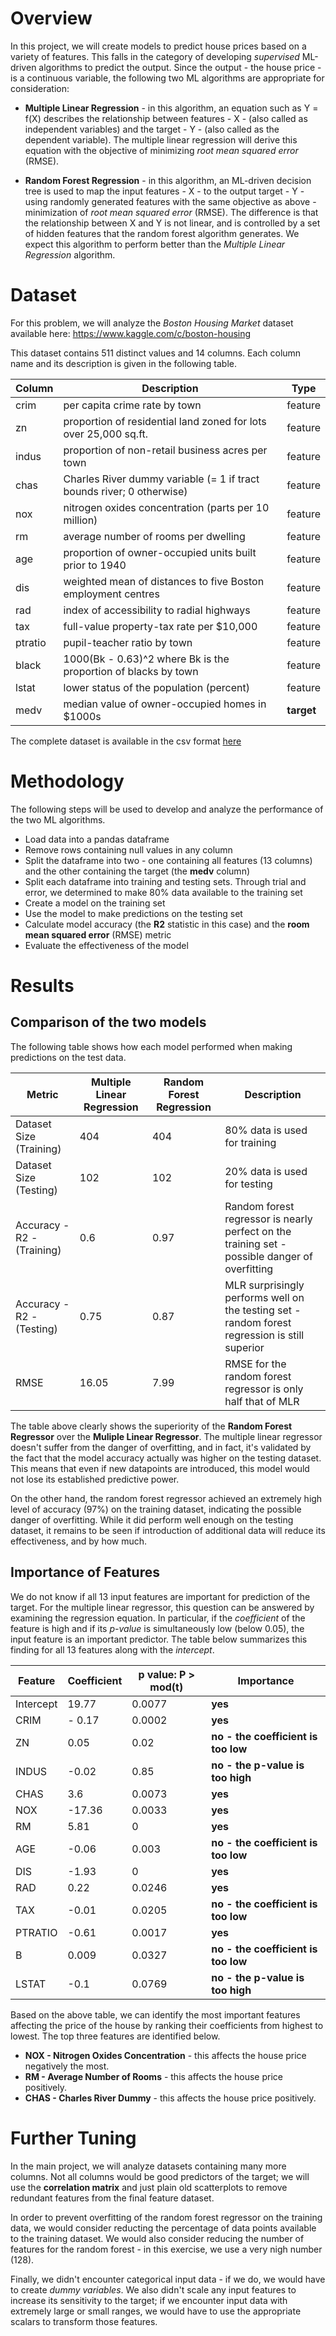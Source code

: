 # Overview

In this project, we will create models to predict house prices based on a variety of features. This falls in the category of developing *supervised* ML-driven algorithms to predict the output. Since the output - the house price - is a continuous variable, the following two ML algorithms are appropriate for consideration:

* **Multiple Linear Regression** - in this algorithm, an equation such as Y = f(X) describes the relationship between features - X - (also called as independent variables) and the target - Y - (also called as the dependent variable). The multiple linear regression will derive this equation with the objective of minimizing *root mean squared error* (RMSE).

* **Random Forest Regression** - in this algorithm, an ML-driven decision tree is used to map the input features - X - to the output target - Y - using randomly generated features with the same objective as above - minimization of *root mean squared error* (RMSE). The difference is that the relationship between X and Y is not linear, and is controlled by a set of hidden features that the random forest algorithm generates. We expect this algorithm to perform better than the *Multiple Linear Regression* algorithm.

# Dataset

For this problem, we will analyze the *Boston Housing Market* dataset available here: https://www.kaggle.com/c/boston-housing

This dataset contains 511 distinct values and 14 columns. Each column name and its description is given in the following table.

| Column | Description | Type | 
| ------ | ----------- | ---- | 
| crim | per capita crime rate by town | feature |
| zn | proportion of residential land zoned for lots over 25,000 sq.ft. | feature |
| indus | proportion of non-retail business acres per town | feature |
| chas | Charles River dummy variable (= 1 if tract bounds river; 0 otherwise) | feature |
| nox | nitrogen oxides concentration (parts per 10 million) | feature |
| rm | average number of rooms per dwelling | feature |
| age | proportion of owner-occupied units built prior to 1940 | feature |
| dis | weighted mean of distances to five Boston employment centres | feature |
| rad | index of accessibility to radial highways | feature |
| tax | full-value property-tax rate per \$10,000 | feature |
| ptratio | pupil-teacher ratio by town | feature |
| black | 1000(Bk - 0.63)^2 where Bk is the proportion of blacks by town | feature |
| lstat | lower status of the population (percent) | feature |
| medv | median value of owner-occupied homes in \$1000s | **target** |

The complete dataset is available in the csv format [here](boston_housing.csv)

# Methodology

The following steps will be used to develop and analyze the performance of the two ML algorithms.

* Load data into a pandas dataframe
* Remove rows containing null values in any column
* Split the dataframe into two - one containing all features (13 columns) and the other containing the target (the **medv** column)
* Split each dataframe into training and testing sets. Through trial and error, we determined to make 80% data available to the training set
* Create a model on the training set
* Use the model to make predictions on the testing set
* Calculate model accuracy (the **R2** statistic in this case) and the **room mean squared error** (RMSE) metric
* Evaluate the effectiveness of the model

# Results

## Comparison of the two models

The following table shows how each model performed when making predictions on the test data.

| Metric | Multiple Linear Regression | Random Forest Regression | Description | 
| ------ | -------------------------- | ------------------------ | ----------- |
| Dataset Size (Training) | 404 | 404 | 80% data is used for training |
| Dataset Size (Testing) | 102 | 102 | 20% data is used for testing |
| Accuracy - R2 - (Training) | 0.6 | 0.97 | Random forest regressor is nearly perfect on the training set - possible danger of overfitting |
| Accuracy - R2 - (Testing) | 0.75 | 0.87 | MLR surprisingly performs well on the testing set - random forest regression is still superior |
| RMSE | 16.05 | 7.99 | RMSE for the random forest regressor is only half that of MLR |

The table above clearly shows the superiority of the **Random Forest Regressor** over the **Muliple Linear Regressor**. The multiple linear regressor doesn't suffer from the danger of overfitting, and in fact, it's validated by the fact that the model accuracy actually was higher on the testing dataset. This means that even if new datapoints are introduced, this model would not lose its established predictive power.

On the other hand, the random forest regressor achieved an extremely high level of accuracy (97%) on the training dataset, indicating the possible danger of overfitting. While it did perform well enough on the testing dataset, it remains to be seen if introduction of additional data will reduce its effectiveness, and by how much.

## Importance of Features

We do not know if all 13 input features are important for prediction of the target. For the multiple linear regressor, this question can be answered by examining the regression equation. In particular, if the *coefficient* of the feature is high and if its *p-value* is simultaneously low (below 0.05), the input feature is an important predictor. The table below summarizes this finding for all 13 features along with the *intercept*.

| Feature | Coefficient | p value: P > mod(t) | Importance | 
| ------- | ----------- | ------------------- | ---------- |
| Intercept | 19.77 | 0.0077 | **yes** |
| CRIM | - 0.17 | 0.0002 | **yes** |
| ZN | 0.05 | 0.02 | **no - the coefficient is too low** |
| INDUS | -0.02 | 0.85 | **no - the p-value is too high** |
| CHAS | 3.6 | 0.0073 | **yes** |
| NOX | -17.36 | 0.0033 | **yes** |
| RM | 5.81 | 0 | **yes** |
| AGE | -0.06 | 0.003 | **no - the coefficient is too low** |
| DIS | -1.93 | 0 | **yes** |
| RAD | 0.22 | 0.0246 | **yes** |
| TAX | -0.01 | 0.0205 | **no - the coefficient is too low** |
| PTRATIO | -0.61 | 0.0017 | **yes** |
| B | 0.009 | 0.0327 | **no - the coefficient is too low** |
| LSTAT | -0.1 | 0.0769 | **no - the p-value is too high** |

Based on the above table, we can identify the most important features affecting the price of the house by ranking their coefficients from highest to lowest. The top three features are identified below.

* **NOX - Nitrogen Oxides Concentration** - this affects the house price negatively the most.
* **RM - Average Number of Rooms** - this affects the house price positively.
* **CHAS - Charles River Dummy** - this affects the house price positively. 

# Further Tuning

In the main project, we will analyze datasets containing many more columns. Not all columns would be good predictors of the target; we will use the **correlation matrix** and just plain old scatterplots to remove redundant features from the final feature dataset.

In order to prevent overfitting of the random forest regressor on the training data, we would consider reducting the percentage of data points available to the training dataset. We would also consider reducing the number of features for the random forest - in this exercise, we use a very nigh number (128).

Finally, we didn't encounter categorical input data - if we do, we would have to create *dummy variables*. We also didn't scale any input features to increase its sensitivity to the target; if we encounter input data with extremely large or small ranges, we would have to use the appropriate scalars to transform those features.
